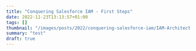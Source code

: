 ```yaml
---
title: "Conquering Salesforce IAM - First Steps"
date: 2022-11-23T13:13:57+01:00
tags: []
thumbnail: "/images/posts/2022/conquering-salesforce-iam/IAM-Architect.png"
summary: "test"
draft: true
---
```

